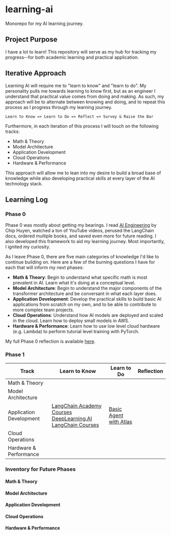 # learning-ai

Monorepo for my AI learning journey.

## Project Purpose

I have a lot to learn! This repository will serve as my hub for tracking my progress--for
both academic learning and practical application.

## Iterative Approach

Learning AI will require me to "learn to know" and "learn to do". My personality pulls me
towards learning to know first, but as an engineer I understand that practical value comes
from doing and making. As such, my approach will be to alternate between knowing and doing,
and to repeat this process as I progress through my learning journey.

    Learn to Know => Learn to Do => Reflect => Survey & Raise the Bar

Furthermore, in each iteration of this process I will touch on the following tracks:

- Math & Theory
- Model Architecture
- Application Development
- Cloud Operations
- Hardware & Performance

This approach will allow me to lean into my desire to build a broad base of knowledge while
also developing practical skills at every layer of the AI technology stack.

## Learning Log

### Phase 0

Phase 0 was mostly about getting my bearings. I read [AI Engineering](https://a.co/d/6bwEJ1h) by Chip Huyen, watched a ton of YouTube videos, perused the LangChain docs, ordered multiple
books, and saved even more for future reading. I also developed this framework to aid my
learning journey. Most importantly, I ignited my curiosity.

As I leave Phase 0, there are five main categories of knowledge I'd like to continue building
on. Here are a few of the burning questions I have for each that will inform my next phases:

- **Math & Theory**: Begin to understand what specific math is most prevalent in AI. Learn what it's doing at a conceptual level.
- **Model Architecture**: Begin to understand the major components of the transformer architecture and be conversant in what each layer does.
- **Application Development**: Develop the practical skills to build basic AI applications from scratch on my own, and to be able to contribute to more complex team projects.
- **Cloud Operations**: Understand how AI models are deployed and scaled in the cloud. Learn how to deploy small models in AWS.
- **Hardware & Performance**: Learn how to use low level cloud hardware (e.g. Lambda) to perform tutorial level training with PyTorch.

My full Phase 0 reflection is available [here](reflections/phase-0.md).

### Phase 1

| Track                   | Learn to Know | Learn to Do | Reflection |
| ---                     | ---           | ---         | ---        |
| Math & Theory           |               |             |            |
| Model Architecture      |               |             |            |
| Application Development | [LangChain Academy Courses](https://academy.langchain.com/)<br> [DeepLearning.AI LangChain Courses](https://www.deeplearning.ai/courses/?courses_date_desc%5BrefinementList%5D%5Bpartnership%5D%5B0%5D=LangChain) | [Basic Agent with Atlas](projects/basic-agent-with-atlas/README.md) |            |
| Cloud Operations        |               |             |            |
| Hardware & Performance  |               |             |            |

### Inventory for Future Phases

#### Math & Theory

#### Model Architecture

#### Application Development

#### Cloud Operations

#### Hardware & Performance
